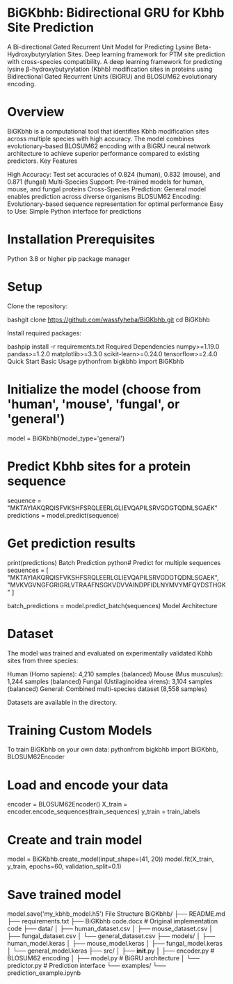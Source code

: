 # BiGKbhb: Bidirectional GRU for Kbhb Site Prediction
A Bi-directional Gated Recurrent Unit Model for Predicting Lysine Beta-Hydroxybutyrylation Sites. Deep learning framework for PTM site prediction with cross-species compatibility.
A deep learning framework for predicting lysine β-hydroxybutyrylation (Kbhb) modification sites in proteins using Bidirectional Gated Recurrent Units (BiGRU) and BLOSUM62 evolutionary encoding.

# Overview
BiGKbhb is a computational tool that identifies Kbhb modification sites across multiple species with high accuracy. The model combines evolutionary-based BLOSUM62 encoding with a BiGRU neural network architecture to achieve superior performance compared to existing predictors.
Key Features

High Accuracy: Test set accuracies of 0.824 (human), 0.832 (mouse), and 0.871 (fungal)
Multi-Species Support: Pre-trained models for human, mouse, and fungal proteins
Cross-Species Prediction: General model enables prediction across diverse organisms
BLOSUM62 Encoding: Evolutionary-based sequence representation for optimal performance
Easy to Use: Simple Python interface for predictions

# Installation Prerequisites
Python 3.8 or higher
pip package manager

# Setup

Clone the repository:

bashgit clone https://github.com/wassfyheba/BiGKbhb.git
cd BiGKbhb

Install required packages:

bashpip install -r requirements.txt
Required Dependencies
numpy>=1.19.0
pandas>=1.2.0
matplotlib>=3.3.0
scikit-learn>=0.24.0
tensorflow>=2.4.0
Quick Start
Basic Usage
pythonfrom bigkbhb import BiGKbhb

# Initialize the model (choose from 'human', 'mouse', 'fungal', or 'general')
model = BiGKbhb(model_type='general')

# Predict Kbhb sites for a protein sequence
sequence = "MKTAYIAKQRQISFVKSHFSRQLEERLGLIEVQAPILSRVGDGTQDNLSGAEK"
predictions = model.predict(sequence)

# Get prediction results
print(predictions)
Batch Prediction
python# Predict for multiple sequences
sequences = [
    "MKTAYIAKQRQISFVKSHFSRQLEERLGLIEVQAPILSRVGDGTQDNLSGAEK",
    "MVKVGVNGFGRIGRLVTRAAFNSGKVDVVAINDPFIDLNYMVYMFQYDSTHGK"
]

batch_predictions = model.predict_batch(sequences)
Model Architecture

# Dataset
The model was trained and evaluated on experimentally validated Kbhb sites from three species:

Human (Homo sapiens): 4,210 samples (balanced)
Mouse (Mus musculus): 1,244 samples (balanced)
Fungal (Ustilaginoidea virens): 3,104 samples (balanced)
General: Combined multi-species dataset (8,558 samples)

Datasets are available in the directory.

# Training Custom Models
To train BiGKbhb on your own data:
pythonfrom bigkbhb import BiGKbhb, BLOSUM62Encoder

# Load and encode your data
encoder = BLOSUM62Encoder()
X_train = encoder.encode_sequences(train_sequences)
y_train = train_labels

# Create and train model
model = BiGKbhb.create_model(input_shape=(41, 20))
model.fit(X_train, y_train, epochs=60, validation_split=0.1)

# Save trained model
model.save('my_kbhb_model.h5')
File Structure
BiGKbhb/
├── README.md
├── requirements.txt
├── BiGKbhb code.docx          # Original implementation code
├── data/
│   ├── human_dataset.csv
│   ├── mouse_dataset.csv
│   ├── fungal_dataset.csv
│   └── general_dataset.csv
├── models/
│   ├── human_model.keras
│   ├── mouse_model.keras
│   ├── fungal_model.keras
│   └── general_model.keras
├── src/
│   ├── __init__.py
│   ├── encoder.py             # BLOSUM62 encoding
│   ├── model.py               # BiGRU architecture
│   └── predictor.py           # Prediction interface
└── examples/
    └── prediction_example.ipynb
